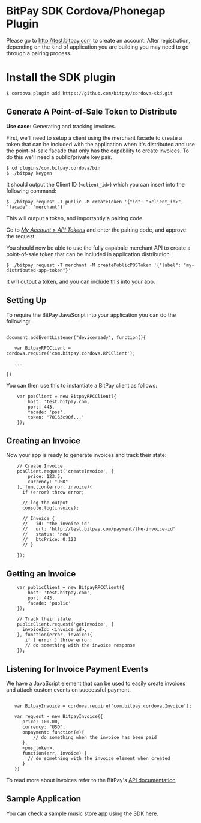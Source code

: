 # BitPay SDK Cordova/Phonegap Plugin

Please go to http://test.bitpay.com to create an account. After registration, depending on the kind of application you are building you may need to go through a pairing process.

# Install the SDK plugin

```
$ cordova plugin add https://github.com/bitpay/cordova-skd.git

```

## Generate A Point-of-Sale Token to Distribute

**Use case:** Generating and tracking invoices.

First, we'll need to setup a client using the merchant facade to create a token that can be included with the application when it's distributed and use the point-of-sale facade that only has the capability to create invoices. To do this we'll need a public/private key pair.

```
$ cd plugins/com.bitpay.cordova/bin
$ ./bitpay keygen
```

It should output the Client ID (`<client_id>`) which you can insert into the following command:

```
$ ./bitpay request -T public -M createToken '{"id": "<client_id>", "facade": "merchant"}'
```

This will output a token, and importantly a pairing code.

Go to [*My Account* > *API Tokens*](https://test.bitpay.com/api-tokens) and enter the pairing code, and approve the request.

You should now be able to use the fully capabale merchant API to create a point-of-sale token that can be included in application distribution.

```
$ ./bitpay request -T merchant -M createPublicPOSToken '{"label": "my-distributed-app-token"}'
```

It will output a token, and you can include this into your app.


## Setting Up

To require the BitPay JavaScript into your application you can do the following:

```

document.addEventListener("deviceready", function(){

   var BitpayRPCClient = cordova.require('com.bitpay.cordova.RPCClient');

   ...

})

```

You can then use this to instantiate a BitPay client as follows:

```
    var posClient = new BitpayRPCClient({
        host: 'test.bitpay.com,
        port: 443,
        facade: 'pos',
        token: '70163c90f...'
    });

```

## Creating an Invoice
Now your app is ready to generate invoices and track their state:

```
    // Create Invoice
    posClient.request('createInvoice', {
        price: 123.5,
        currency: "USD"
    }, function(error, invoice){
      if (error) throw error;

      // log the output
      console.log(invoice);

      // Invoice {
      //   id: 'the-invoice-id'
      //   url: 'http://test.bitpay.com/payment/the-invoice-id'
      //   status: 'new'
      //   btcPrice: 0.123
      // }

    });
```

## Getting an Invoice

```
    var publicClient = new BitpayRPCClient({
        host: 'test.bitpay.com',
        port: 443,
        facade: 'public'
    });

    // Track their state    
    publicClient.request('getInvoice', {
      invoiceId: <invoice_id>,
    }, function(error, invoice){
       if ( error ) throw error;
       // do something with the invoice response
    });
```

## Listening for Invoice Payment Events

We have a JavaScript element that can be used to easily create invoices and attach custom events on successful payment.

```

   var BitpayInvoice = cordova.require('com.bitpay.cordova.Invoice');

   var request = new BitpayInvoice({
      price: 100.00,
      currency: "USD",
      onpayment: function(e){
          // do something when the invoice has been paid
      },
      <pos_token>, 
      function(err, invoice) {
        // do something with the invoice element when created
      }
   })

```

To read more about invoices refer to the BitPay's [API documentation](https://test.bitpay.com/downloads/bitpayApi.pdf)

## Sample Application

You can check a sample music store app using the SDK [here](https://github.com/bitpay/sample-cordova-skd.git).
